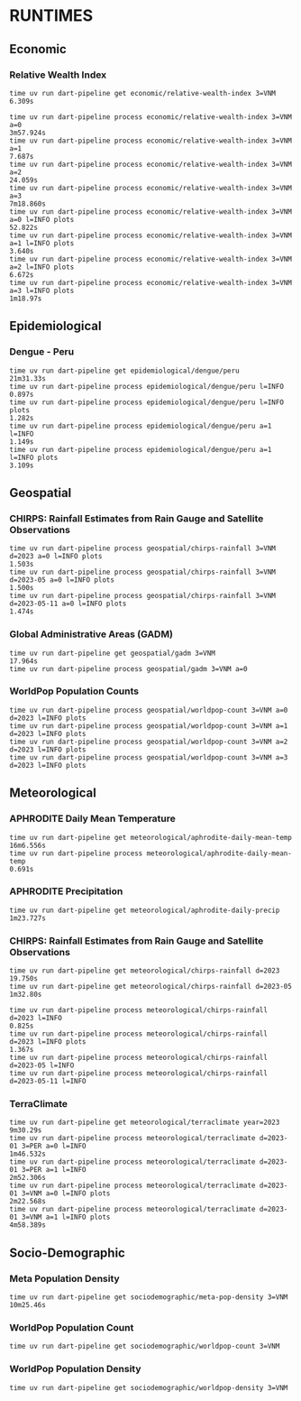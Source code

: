 RUNTIMES
========

Economic
--------

### Relative Wealth Index

```
time uv run dart-pipeline get economic/relative-wealth-index 3=VNM
6.309s

time uv run dart-pipeline process economic/relative-wealth-index 3=VNM a=0
3m57.924s
time uv run dart-pipeline process economic/relative-wealth-index 3=VNM a=1
7.687s
time uv run dart-pipeline process economic/relative-wealth-index 3=VNM a=2
24.059s
time uv run dart-pipeline process economic/relative-wealth-index 3=VNM a=3
7m18.860s
time uv run dart-pipeline process economic/relative-wealth-index 3=VNM a=0 l=INFO plots
52.822s
time uv run dart-pipeline process economic/relative-wealth-index 3=VNM a=1 l=INFO plots
3.640s
time uv run dart-pipeline process economic/relative-wealth-index 3=VNM a=2 l=INFO plots
6.672s
time uv run dart-pipeline process economic/relative-wealth-index 3=VNM a=3 l=INFO plots
1m18.97s
```

Epidemiological
---------------

### Dengue - Peru

```
time uv run dart-pipeline get epidemiological/dengue/peru
21m31.33s
time uv run dart-pipeline process epidemiological/dengue/peru l=INFO
0.897s
time uv run dart-pipeline process epidemiological/dengue/peru l=INFO plots
1.282s
time uv run dart-pipeline process epidemiological/dengue/peru a=1 l=INFO
1.149s
time uv run dart-pipeline process epidemiological/dengue/peru a=1 l=INFO plots
3.109s
```

Geospatial
----------

### CHIRPS: Rainfall Estimates from Rain Gauge and Satellite Observations

```
time uv run dart-pipeline process geospatial/chirps-rainfall 3=VNM d=2023 a=0 l=INFO plots
1.503s
time uv run dart-pipeline process geospatial/chirps-rainfall 3=VNM d=2023-05 a=0 l=INFO plots
1.500s
time uv run dart-pipeline process geospatial/chirps-rainfall 3=VNM d=2023-05-11 a=0 l=INFO plots
1.474s
```

### Global Administrative Areas (GADM)

```
time uv run dart-pipeline get geospatial/gadm 3=VNM
17.964s
time uv run dart-pipeline process geospatial/gadm 3=VNM a=0
```

### WorldPop Population Counts

```
time uv run dart-pipeline process geospatial/worldpop-count 3=VNM a=0 d=2023 l=INFO plots
time uv run dart-pipeline process geospatial/worldpop-count 3=VNM a=1 d=2023 l=INFO plots
time uv run dart-pipeline process geospatial/worldpop-count 3=VNM a=2 d=2023 l=INFO plots
time uv run dart-pipeline process geospatial/worldpop-count 3=VNM a=3 d=2023 l=INFO plots
```

Meteorological
--------------

### APHRODITE Daily Mean Temperature

```
time uv run dart-pipeline get meteorological/aphrodite-daily-mean-temp
16m6.556s
time uv run dart-pipeline process meteorological/aphrodite-daily-mean-temp
0.691s
```

### APHRODITE Precipitation

```
time uv run dart-pipeline get meteorological/aphrodite-daily-precip
1m23.727s
```

### CHIRPS: Rainfall Estimates from Rain Gauge and Satellite Observations

```
time uv run dart-pipeline get meteorological/chirps-rainfall d=2023
19.750s
time uv run dart-pipeline get meteorological/chirps-rainfall d=2023-05
1m32.80s

time uv run dart-pipeline process meteorological/chirps-rainfall d=2023 l=INFO
0.825s
time uv run dart-pipeline process meteorological/chirps-rainfall d=2023 l=INFO plots
1.367s
time uv run dart-pipeline process meteorological/chirps-rainfall d=2023-05 l=INFO
time uv run dart-pipeline process meteorological/chirps-rainfall d=2023-05-11 l=INFO
```

### TerraClimate

```
time uv run dart-pipeline get meteorological/terraclimate year=2023
9m30.29s
time uv run dart-pipeline process meteorological/terraclimate d=2023-01 3=PER a=0 l=INFO
1m46.532s
time uv run dart-pipeline process meteorological/terraclimate d=2023-01 3=PER a=1 l=INFO
2m52.306s
time uv run dart-pipeline process meteorological/terraclimate d=2023-01 3=VNM a=0 l=INFO plots
2m22.568s
time uv run dart-pipeline process meteorological/terraclimate d=2023-01 3=VNM a=1 l=INFO plots
4m58.389s
```

Socio-Demographic
-----------------

### Meta Population Density

```
time uv run dart-pipeline get sociodemographic/meta-pop-density 3=VNM
10m25.46s
```

### WorldPop Population Count

```
time uv run dart-pipeline get sociodemographic/worldpop-count 3=VNM
```

### WorldPop Population Density

```
time uv run dart-pipeline get sociodemographic/worldpop-density 3=VNM
```
